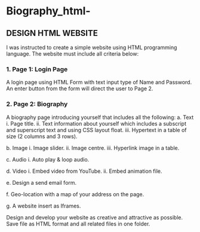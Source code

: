 # Biography_html-

## DESIGN HTML WEBSITE

I was  instructed to create a simple website using HTML programming language. The website
must include all criteria below:
### 1. Page 1: Login Page
A login page using HTML Form with text input type of Name and Password. An enter button
from the form will direct the user to Page 2.

### 2. Page 2: Biography
A biography page introducing yourself that includes all the following:
a. Text
  i. Page title.
  ii. Text information about yourself which includes a subscript and superscript text and using CSS layout float.
  iii. Hypertext in a table of size (2 columns and 3 rows).
  
b. Image
  i. Image slider.
  ii. Image centre.
  iii. Hyperlink image in a table.
  
c. Audio
  i. Auto play & loop audio.
  
d. Video
  i. Embed video from YouTube.
  ii. Embed animation file.
  
e. Design a send email form.

f. Geo-location with a map of your address on the page.

g. A website insert as Iframes.

Design and develop your website as creative and attractive as possible. Save file as HTML format and all related files in one folder.
